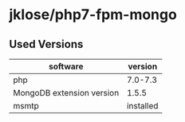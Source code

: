 # jklose/php7-fpm-mongo

## Used Versions

| software                  | version   |
| ------------------------- | --------- |
| php                       | 7.0-7.3   |
| MongoDB extension version | 1.5.5     |
| msmtp                     | installed |
